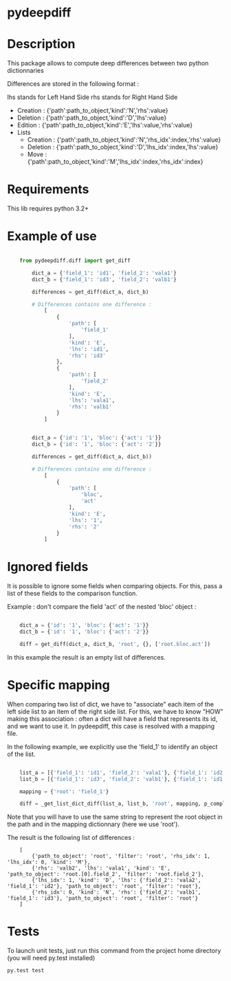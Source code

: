 pydeepdiff
========

# Description

This package allows to compute deep differences between two python dictionnaries

Differences are stored in the following format :

lhs stands for Left Hand Side
rhs stands for Right Hand Side

- Creation : {'path':path_to_object,'kind':'N','rhs':value}
- Deletion : {'path':path_to_object,'kind':'D','lhs':value}
- Edition  : {'path':path_to_object,'kind':'E','lhs':value,'rhs':value}
- Lists
    - Creation : {'path':path_to_object,'kind':'N','rhs_idx':index,'rhs':value}
    - Deletion : {'path':path_to_object,'kind':'D','lhs_idx':index,'lhs':value}
    - Move     : {'path':path_to_object,'kind':'M','lhs_idx':index,'rhs_idx':index}

# Requirements
This lib requires python 3.2+

# Example of use

```python

    from pydeepdiff.diff import get_diff

        dict_a = {'field_1': 'id1', 'field_2': 'vala1'}
        dict_b = {'field_1': 'id3', 'field_2': 'valb1'}

        differences = get_diff(dict_a, dict_b)

        # Differences contains one difference :
            [
                {
                    'path': [
                        'field_1'
                    ],
                    'kind': 'E',
                    'lhs': 'id1',
                    'rhs': 'id3'
                },
                {
                    'path': [
                        'field_2'
                    ],
                    'kind': 'E',
                    'lhs': 'vala1',
                    'rhs': 'valb1'
                }
            ]


        dict_a = {'id': '1', 'bloc': {'act': '1'}}
        dict_b = {'id': '1', 'bloc': {'act': '2'}}

        differences = get_diff(dict_a, dict_b))

        # Differences contains one difference :
            [
                {
                    'path': [
                        'bloc',
                        'act'
                    ],
                    'kind': 'E',
                    'lhs': '1',
                    'rhs': '2'
                }
            ]
```

# Ignored fields

It is possible to ignore some fields when comparing objects.
For this, pass a list of these fields to the comparison function.

Example : don't compare the field 'act' of the nested 'bloc' object :

```python

    dict_a = {'id': '1', 'bloc': {'act': '1'}}
    dict_b = {'id': '1', 'bloc': {'act': '2'}}

    diff = get_diff(dict_a, dict_b, 'root', {}, ['root.bloc.act'])
```

In this example the result is an empty list of differences.

# Specific mapping

When comparing two list of dict, we have to "associate" each item of the left side list to an item of the right side list.
For this, we have to know "HOW" making this association : often a dict will have a field that represents its id, and we want to use it.
In pydeepdiff, this case is resolved with a mapping file.

In the following example, we explicitly use the 'field_1' to identify an object of the list.

```python

    list_a = [{'field_1': 'id1', 'field_2': 'vala1'}, {'field_1': 'id2', 'field_2': 'vala2'}]
    list_b = [{'field_1': 'id3', 'field_2': 'valb1'}, {'field_1': 'id1', 'field_2': 'valb2'}]

    mapping = {'root': 'field_1'}

    diff = _get_list_dict_diff(list_a, list_b, 'root', mapping, p_complex_details=True)
```

Note that you will have to use the same string to represent the root object in the path and in the mapping dictionnary (here we use 'root').

The result is the following list of differences :

```
    [
        {'path_to_object': 'root', 'filter': 'root', 'rhs_idx': 1, 'lhs_idx': 0, 'kind': 'M'},
        {'rhs': 'valb2', 'lhs': 'vala1', 'kind': 'E', 'path_to_object': 'root.[0].field_2', 'filter': 'root.field_2'},
        {'lhs_idx': 1, 'kind': 'D', 'lhs': {'field_2': 'vala2', 'field_1': 'id2'}, 'path_to_object': 'root', 'filter': 'root'},
        {'rhs_idx': 0, 'kind': 'N', 'rhs': {'field_2': 'valb1', 'field_1': 'id3'}, 'path_to_object': 'root', 'filter': 'root'}
    ]
```

# Tests

To launch unit tests, just run this command from the project home directory (you will need py.test installed)

```
py.test test

```
